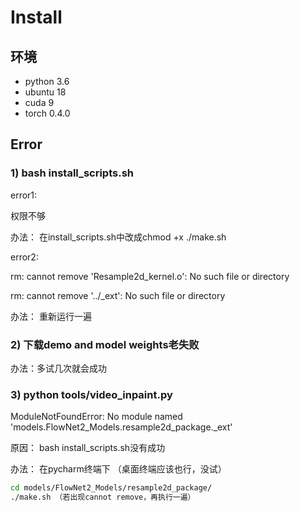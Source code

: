 # Install
## 环境
- python 3.6
- ubuntu 18
- cuda 9
- torch 0.4.0
## Error
### 1) bash install_scripts.sh

error1:

权限不够 

办法： 在install_scripts.sh中改成chmod +x ./make.sh

error2: 

rm: cannot remove 'Resample2d_kernel.o': No such file or directory

rm: cannot remove '../_ext': No such file or directory 

办法： 重新运行一遍

### 2) 下载demo and model weights老失败 

办法：多试几次就会成功

### 3) python tools/video_inpaint.py 

ModuleNotFoundError: No module named 'models.FlowNet2_Models.resample2d_package._ext' 

原因： bash install_scripts.sh没有成功 

办法： 在pycharm终端下 （桌面终端应该也行，没试） 
```bash
cd models/FlowNet2_Models/resample2d_package/
./make.sh （若出现cannot remove，再执行一遍）
```

